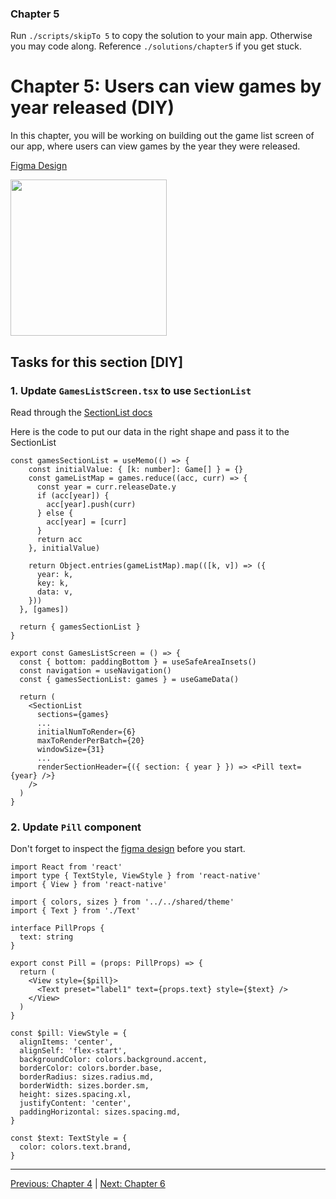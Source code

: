 ### Chapter 5

Run `./scripts/skipTo 5` to copy the solution to your main app. Otherwise you may code along. Reference `./solutions/chapter5` if you get stuck.

# Chapter 5: Users can view games by year released (DIY)

In this chapter, you will be working on building out the game list screen of our app, where users can view games by the year they were released.

[Figma Design](https://www.figma.com/design/6Ip46lkbe5Ms1FvccKwOAd/Essentials-Workshop?node-id=728-1467&p=f&t=pLCTfl2m8Jx1SkMF-0)

<img src="../images/chapter-5.png" width="250" />

## Tasks for this section [DIY]

### 1. Update `GamesListScreen.tsx` to use `SectionList`

Read through the [SectionList docs](https://reactnative.dev/docs/sectionlist)

Here is the code to put our data in the right shape and pass it to the SectionList

```tsx
const gamesSectionList = useMemo(() => {
    const initialValue: { [k: number]: Game[] } = {}
    const gameListMap = games.reduce((acc, curr) => {
      const year = curr.releaseDate.y
      if (acc[year]) {
        acc[year].push(curr)
      } else {
        acc[year] = [curr]
      }
      return acc
    }, initialValue)

    return Object.entries(gameListMap).map(([k, v]) => ({
      year: k,
      key: k,
      data: v,
    }))
  }, [games])

  return { gamesSectionList }
}

export const GamesListScreen = () => {
  const { bottom: paddingBottom } = useSafeAreaInsets()
  const navigation = useNavigation()
  const { gamesSectionList: games } = useGameData()

  return (
    <SectionList
      sections={games}
      ...
      initialNumToRender={6}
      maxToRenderPerBatch={20}
      windowSize={31}
      ...
      renderSectionHeader={({ section: { year } }) => <Pill text={year} />}
    />
  )
}
```

### 2. Update `Pill` component

Don't forget to inspect the [figma design](https://www.figma.com/design/6Ip46lkbe5Ms1FvccKwOAd/Essentials-Workshop?node-id=32-830&p=f&t=pLCTfl2m8Jx1SkMF-0) before you start.

```tsx
import React from 'react'
import type { TextStyle, ViewStyle } from 'react-native'
import { View } from 'react-native'

import { colors, sizes } from '../../shared/theme'
import { Text } from './Text'

interface PillProps {
  text: string
}

export const Pill = (props: PillProps) => {
  return (
    <View style={$pill}>
      <Text preset="label1" text={props.text} style={$text} />
    </View>
  )
}

const $pill: ViewStyle = {
  alignItems: 'center',
  alignSelf: 'flex-start',
  backgroundColor: colors.background.accent,
  borderColor: colors.border.base,
  borderRadius: sizes.radius.md,
  borderWidth: sizes.border.sm,
  height: sizes.spacing.xl,
  justifyContent: 'center',
  paddingHorizontal: sizes.spacing.md,
}

const $text: TextStyle = {
  color: colors.text.brand,
}
```

---

[Previous: Chapter 4](./chapter04.md) | [Next: Chapter 6](./chapter06.md)
